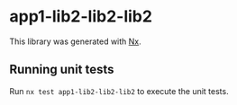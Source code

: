 # app1-lib2-lib2-lib2

This library was generated with [Nx](https://nx.dev).

## Running unit tests

Run `nx test app1-lib2-lib2-lib2` to execute the unit tests.
